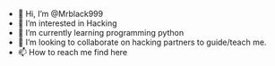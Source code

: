 - 👋 Hi, I’m @Mrblack999
- 👀 I’m interested in Hacking
- 🌱 I’m currently learning programming python
- 💞️ I’m looking to collaborate on hacking partners to guide/teach me.
- 📫 How to reach me find here

<!---
Mrblack999/Mrblack999 is a ✨ special ✨ repository because its `README.md` (this file) appears on your GitHub profile.
You can click the Preview link to take a look at your changes.
--->
